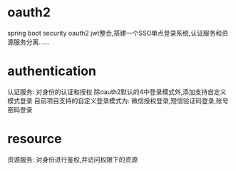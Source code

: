 # oauth2
spring boot security oauth2 jwt整合,搭建一个SSO单点登录系统,认证服务和资源服务分离......


# authentication
认证服务: 对身份的认证和授权
除oauth2默认的4中登录模式外,添加支持自定义模式登录
目前项目支持的自定义登录模式为: 微信授权登录,短信验证码登录,账号密码登录
# resource
资源服务: 对身份进行鉴权,并访问权限下的资源
